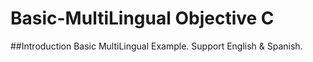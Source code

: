 # Basic-MultiLingual Objective C

##Introduction
Basic MultiLingual Example. Support English &amp; Spanish.



